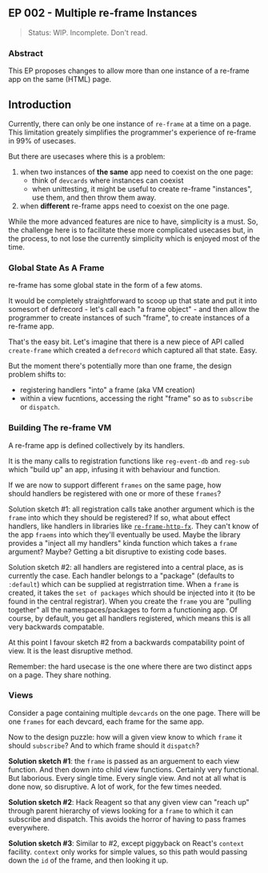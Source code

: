 ## EP 002 - Multiple re-frame Instances  

> Status: WIP. Incomplete. Don't read.

### Abstract

This EP proposes changes to allow more than one instance 
of a re-frame app on the same (HTML) page.
 
## Introduction 

Currently, there can only be one instance of `re-frame` at a time on a page.
This limitation greately simplifies the programmer's
experience of re-frame in 99% of usecases.

But there are usecases where this is a problem: 
  1. when two instances of **the same** app need to coexist on the one page:
     - think of `devcards` where instances can coexist 
     - when unittesting, it might be useful to create re-frame "instances", 
       use them, and then throw them away.
  2. when **different** re-frame apps need to coexist on the one page. 

While the more advanced features are nice to have, simplicity is a must.
So, the challenge here is to facilitate these more complicated usecases 
but, in the process, to not lose the currently simplicity which is
enjoyed most of the time. 

### Global State As A Frame

re-frame has some global state in the form of a few atoms. 

It would be completely straightforward to scoop up that state and 
put it into somesort of defrecord - let's call each "a frame object" - and 
then allow the programmer to create instances of such "frame", to 
create instances of a re-frame app.

That's the easy bit.  Let's imagine that there is a new piece of API 
called `create-frame` which created a `defrecord` which captured all 
that state. Easy. 

But the moment there's potentially more than one frame, the design  
problem shifts to:  
   - registering handlers "into" a frame (aka VM creation)
   - within a view fucntions, accessing the right "frame" so as to `subscribe`
     or `dispatch`. 

### Building The re-frame VM

A re-frame app is defined collectively by its handlers.

It is the many calls to registration functions like `reg-event-db` and `reg-sub` which 
"build up" an app, infusing it with behaviour and function.

If we are now to support different `frames` on the same page, how  
should handlers be registered with one or more of these `frames`?

Solution sketch #1: all registration calls take another argument which is 
the `frame` into which they should be registered?  If so, what 
about effect handlers, like handlers in libraries like [`re-frame-http-fx`](https://github.com/Day8/re-frame-http-fx). 
They can't know of the app `fraems` into which they'll eventually be 
used. Maybe the library provides a "inject all my handlers" kinda
function which takes a `frame` argument?  Maybe?  Getting a bit
disruptive to existing code bases. 

Solution sketch #2: all handlers are registered into a central 
place, as is currently the case. Each handler belongs to a 
"package" (defaults to `:default`) which can be supplied at 
registrration time. When a `frame` is created, it takes the 
`set of packages` which should be injected into it (to be found in 
the central registrar). When you create the `frame` you 
are "pulling together" all the namespaces/packages to form 
a functioning app.  Of course, by default, you get all handlers
registered, which means this is all very backwards compatable. 

At this point I favour sketch #2 from a backwards compatability 
point of view. It is the least disruptive method.

Remember: the hard usecase is the one where there are two 
distinct apps on a page. They share nothing.  

### Views

Consider a page containing multiple `devcards` on the one page. 
There will be one `frames` for each devcard, each frame for the 
same app.  

Now to the design puzzle: how will a given view know to which 
`frame` it should `subscribe`? And to which frame should it 
`dispatch`?

**Solution sketch #1**: the `frame` is passed as an arguement to 
each view function.  And then down into child view functions. 
Certainly very functional. But laborious. Every single time. 
Every single view. And not at all what is done now, so 
disruptive. A lot of work, for the few times needed. 

**Solution sketch #2**: Hack Reagent so that any given view can 
"reach up" through parent hierarchy of views looking for a `frame` to which it
can subscribe and dispatch. This avoids the horror of having 
to pass frames everywhere. 

**Solution sketch #3**: Similar to #2, except piggyback on React's
`context` facility. `context` only works for simple values, so 
this path would passing down the `id` of the frame, and then 
looking it up.


